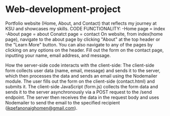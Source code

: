 # Web-development-project
Portfolio website (Home, About, and Contact) that reflects my journey at KSU and showcases my skills.
CODE FUNCTIONALITY:
-Home page = index
-About page = about
Conatct page = contact
On website, from index(home page), navigate to the about page by clicking "About" at the top header or the "Learn More" button.
You can also navigate to any of the pages by clicking on any options on the header.
Fill out the form on the contact page, inputting your name, email address, and message.

How the server-side code interacts with the client-side: 
The client-side form collects user data (name, email, message) and sends it to the server, which then processes the data and sends an email using the Nodemailer module.
The user fills out the form on the client-side (contact.html) and submits it.
The client-side JavaScript (form.js) collects the form data and sends it to the server asynchronously via a POST request to the /send endpoint.
The server then receives the data in the request body and uses Nodemailer to send the email to the specified recipient (ikpefanonaighomen@gmail.com).
